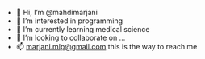 - 👋 Hi, I’m @mahdimarjani
- 👀 I’m interested in programming
- 🌱 I’m currently learning medical science
- 💞️ I’m looking to collaborate on ...
- 📫 marjani.mlp@gmail.com  this is the way to reach me

<!---
mahdimarjani/mahdimarjani is a ✨ special ✨ repository because its `README.md` (this file) appears on your GitHub profile.
You can click the Preview link to take a look at your changes.
--->
